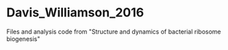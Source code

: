 # Davis_Williamson_2016
Files and analysis code from "Structure and dynamics of bacterial ribosome biogenesis"
